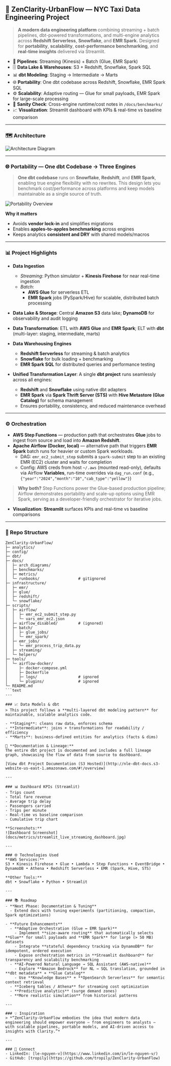 ## 🌆 ZenClarity-UrbanFlow — NYC Taxi Data Engineering Project
> **A modern data engineering platform** combining streaming + batch pipelines, dbt-powered transformations, and multi-engine analytics across **Redshift Serverless**, **Snowflake**, and **EMR Spark.**
> Designed for **portability**, **scalability**, **cost-performance benchmarking**, and **real-time insights** delivered via Streamlit.

- 🚖 **Pipelines**: Streaming (Kinesis) + Batch (Glue, EMR Spark)
- 🗄️ **Data Lake & Warehouses**: S3 + Redshift, Snowflake, Spark SQL
- 📊 **dbt Modeling**: Staging → Intermediate → Marts
- 🌐 **Portability**: One dbt codebase across Redshift, Snowflake, EMR Spark SQL
- ⚙️ **Scalability**: Adaptive routing — Glue for small payloads, EMR Spark for large-scale processing
- 🧪 **Sanity Check**: Cross-engine runtime/cost notes in `/docs/benchmarks/`
- 📈 **Visualization**: Streamlit dashboard with KPIs & real-time vs baseline comparison

---

### 🗺️ Architecture
![Architecture Diagram](docs/arch_diagrams/ZenClarity-UrbanFlow_architecture.jpg)

---

### 🌐 Portability — One dbt Codebase → Three Engines
> **One dbt codebase** runs on **Snowflake**, **Redshift**, and **EMR Spark**, enabling true engine flexibility with no rewrites.
> This design lets you benchmark cost/performance across platforms and keep models maintainable as a single source of truth.

![Portability Overview](docs/arch_diagrams/portability_overview.jpg)

**Why it matters**
- Avoids **vendor lock-in** and simplifies migrations
- Enables **apples-to-apples benchmarking** across engines
- Keeps analytics **consistent and DRY** with shared models/macros

---

### 📊 Project Highlights
- **Data Ingestion**
  - *Streaming*: Python simulator + **Kinesis Firehose** for near real-time ingestion
  - *Batch*:
    - **AWS Glue** for serverless ETL
    - **EMR Spark** jobs (PySpark/Hive) for scalable, distributed batch processing

- **Data Lake & Storage**: Central **Amazon S3** data lake; **DynamoDB** for observability and audit logging

- **Data Transformation**: ETL with **AWS Glue** and **EMR Spark**; ELT with **dbt** (multi-layer: staging, intermediate, marts)

- **Data Warehousing Engines**
  - **Redshift Serverless** for streaming & batch analytics
  - **Snowflake** for bulk loading + benchmarking
  - **EMR Spark SQL** for distributed queries and performance testing

- **Unified Transformation Layer**: A single **dbt project** runs seamlessly across all engines:
  - **Redshift** and **Snowflake** using native dbt adapters
  - **EMR Spark** via **Spark Thrift Server (STS)** with **Hive Metastore (Glue Catalog)** for schema management
  - Ensures portability, consistency, and reduced maintenance overhead

---

### ⚙️ Orchestration
- **AWS Step Functions** — production path that orchestrates **Glue** jobs to ingest from source and load into **Amazon Redshift**.
- **Apache Airflow (Docker, local)** — alternative path that triggers **EMR Spark** batch runs for heavier or custom Spark workloads.
  - DAG: `emr_ec2_submit_step` submits a `spark-submit` step to an existing EMR (EC2) cluster and waits for completion
  - Config: AWS creds from host `~/.aws` (mounted read-only), defaults via Airflow **Variables**, run-time overrides via `dag_run.conf` (e.g., `{"year":"2024","month":"10","cab_type":"yellow"}`)

> **Why both?** Step Functions power the Glue-based production pipeline; Airflow demonstrates portability and scale-up options using EMR Spark, serving as a developer-friendly orchestrator for iterative jobs.

- **Visualization**: **Streamlit** surfaces KPIs and real-time vs baseline comparisons

---

### 📂 Repo Structure
```text
ZenClarity-UrbanFlow/
├─ analytics/
├─ config/
├─ dbt/
├─ docs/
│  ├─ arch_diagrams/
│  ├─ benchmarks/
│  ├─ metrics/
│  └─ runbooks/                 # gitignored
├─ infrastructure/
│  ├─ emr/
│  ├─ glue/
│  ├─ redshift/
│  └─ snowflake/
├─ scripts/
│  ├─ airflow/
│  │  ├─ emr_ec2_submit_step.py
│  │  └─ vars_emr_ec2.json
│  ├─ airflow_disabled/         # (ignored)
│  ├─ batch/
│  │  ├─ glue_jobs/
│  │  └─ emr_spark/
│  ├─ emr_jobs/
│  │  └─ emr_process_trip_data.py
│  ├─ streaming/
│  └─ helpers/
├─ tools/
│  └─ airflow-docker/
│     ├─ docker-compose.yml
│     ├─ Dockerfile
│     ├─ logs/                  # ignored
│     └─ plugins/               # ignored
└─ README.md
```text
---

### 📈 Data Models & dbt
> This project follows a **multi-layered dbt modeling pattern** for maintainable, scalable analytics code.

- **Staging**: cleans raw data, enforces schema
- **Intermediate**: joins + transformations for readability / efficiency
- **Marts**: business-defined entities for analytics (facts & dims)

📑 **Documentation & Lineage:**
The entire dbt project is documented and includes a full lineage graph, showcasing the flow of data from source to dashboard.

[View dbt Project Documentation (S3 Hosted)](http://nle-dbt-docs.s3-website-us-east-1.amazonaws.com/#!/overview)

---

### 📊 Dashboard KPIs (Streamlit)
- Trips count
- Total fare revenue
- Average trip delay
- Passengers carried
- Trips per minute
- Real-time vs baseline comparison
- Cumulative trip chart

**Screenshots:**
![Dashboard Screenshot](docs/metrics/streamlit_live_streaming_dashboard.jpg)

---

### 🌐 Technologies Used
**AWS Services:**
S3 • Kinesis Firehose • Glue • Lambda • Step Functions • EventBridge • DynamoDB • Athena • Redshift Serverless • EMR (Spark, Hive, STS)

**Other Tools:**
dbt • Snowflake • Python • Streamlit

---

### 📚 Roadmap
- **Next Phase: Documentation & Tuning**
  - Extend docs with tuning experiments (partitioning, compaction, Spark optimizations)

- **Future Enhancements**
  - **Adaptive Orchestration (Glue ↔ EMR Spark)**
    - Implement **size-aware routing** that automatically selects **Glue** for small payloads and **EMR Spark** for large (> 50 MB) datasets
    - Integrate **stateful dependency tracking via DynamoDB** for idempotent, ordered execution
    - Expose orchestration metrics in **Streamlit dashboard** for transparency and scalability benchmarking
  - **AI-Powered Natural Language → SQL Assistant (AWS-native)**
    - Explore **Amazon Bedrock** for NL → SQL translation, grounded in **dbt metadata** + **Glue Catalog**
    - Use **Knowledge Bases** + **OpenSearch Serverless** for semantic context retrieval
  - **Iceberg tables / Athena** for streaming cost optimization
  - **Predictive analytics** (surge demand zones)
  - **More realistic simulation** from historical patterns

---

### 💡 Inspiration
> *“ZenClarity-UrbanFlow embodies the idea that modern data engineering should empower everyone — from engineers to analysts — with scalable pipelines, portable models, and AI-driven access to insights with Clarity.”*

---

### 🔗 Connect
- LinkedIn: [le-nguyen-v](https://www.linkedin.com/in/le-nguyen-v/)
- GitHub: [tropily](https://github.com/tropily/ZenClarity-UrbanFlow)
